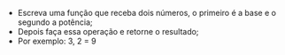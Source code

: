 * Escreva uma função que receba dois números, o primeiro é a base e o segundo a potência;
* Depois faça essa operação e retorne o resultado;
* Por exemplo: 3, 2 = 9